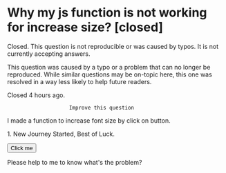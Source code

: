 
# Why my js function is not working for increase size? [closed]







Closed. This question is not reproducible or was caused by typos. It is not currently accepting answers.
                        
                    










 This question was caused by a typo or a problem that can no longer be reproduced. While similar questions may be on-topic here, this one was resolved in a way less likely to help future readers.


Closed 4 hours ago.







                        Improve this question
                    



I made a function to increase font size by click on button.
    <body>
    <p id="demo">1. New Journey Started, Best of Luck.</p>
    <button type="button" onclick="myFunction()">Click me</button>
    <script>
        function myFunction() {
            document.getElementById("demo").style.fontsize = "x-large";
        }
    </script>
</body>

Please help to me to know what's the problem?

        